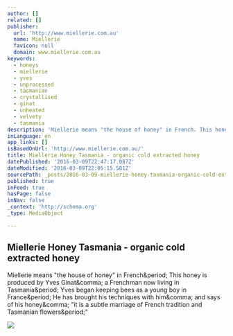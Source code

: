 ```yaml
---
author: []
related: []
publisher:
  url: 'http://www.miellerie.com.au'
  name: Miellerie
  favicon: null
  domain: www.miellerie.com.au
keywords:
  - honeys
  - miellerie
  - yves
  - unprocessed
  - tasmanian
  - crystallised
  - ginat
  - unheated
  - velvety
  - tasmania
description: 'Miellerie means "the house of honey" in French. This honey is produced by Yves Ginat, a Frenchman now living in Tasmania. Yves began keeping bees as a young boy in France. He has brought his techniques with him, and says of his honey, "it is a subtle marriage of French tradition and Tasmanian flowers."'
inLanguage: en
app_links: []
isBasedOnUrl: 'http://www.miellerie.com.au/'
title: Miellerie Honey Tasmania - organic cold extracted honey
datePublished: '2016-03-09T22:47:17.087Z'
dateModified: '2016-03-09T22:05:15.581Z'
sourcePath: _posts/2016-03-09-miellerie-honey-tasmania-organic-cold-extracted-honey.md
published: true
inFeed: true
hasPage: false
inNav: false
_context: 'http://schema.org'
_type: MediaObject

---
```

<article style=""><h1>Miellerie Honey Tasmania - organic cold extracted honey</h1><p>Miellerie means "the house of honey" in French&amp;period; This honey is produced by Yves Ginat&amp;comma; a Frenchman now living in Tasmania&amp;period; Yves began keeping bees as a young boy in France&amp;period; He has brought his techniques with him&amp;comma; and says of his honey&amp;comma; "it is a subtle marriage of French tradition and Tasmanian flowers&amp;period;"</p><img src="http://www.miellerie.com.au/images/small/Blue-Gum_honey_LLG8568sq.jpg" /></article>